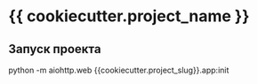# {{ cookiecutter.project_name }}

## Запуск проекта
python -m aiohttp.web {{cookiecutter.project_slug}}.app:init